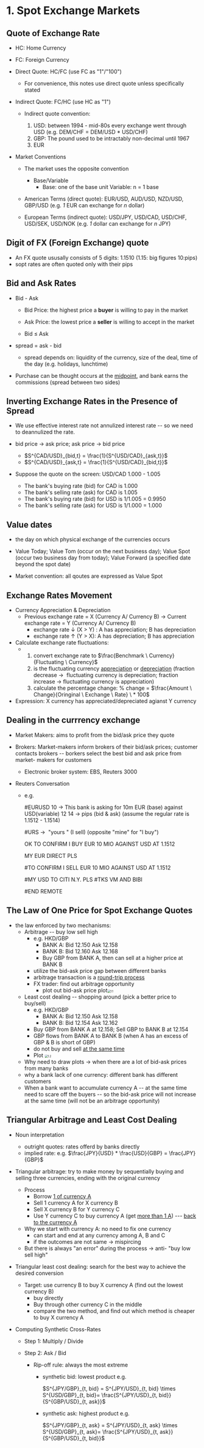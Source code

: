 # 1. Spot Exchange Markets

## Quote of Exchange Rate

- HC:  Home Currency

- FC: Foreign Currency

- Direct Quote: HC/FC (use FC as "1"/"100")

  - For convenience, this notes use direct quote unless specifically stated 

- Indirect Quote: FC/HC (use HC as "1")

  - Indirect quote convention:

    1) USD: between 1994 - mid-80s every exchange went through USD (e.g. DEM/CHF = DEM/USD * USD/CHF)

    2. GBP: The pound used to be intractably non-decimal until 1967
    3. EUR

- Market Conventions 

  - The market uses the opposite convention
    - Base/Variable
      - Base: one of the base unit                      Variable: n = 1 base


  - American Terms (direct quote): EUR/USD, AUD/USD, NZD/USD, GBP/USD (e.g. *1* EUR can exchange for *n* dollar)


  - European Terms (indirect quote): USD/JPY, USD/CAD, USD/CHF, USD/SEK, USD/NOK (e.g. *1* dollar can exchange for *n* JPY)


## Digit of FX (Foreign Exchange) quote

- An FX quote ususally consists of 5 digits: 1.1510 (1.15: big figures   10:pips)
- sopt rates are often quoted only with their pips

## Bid and Ask Rates

- Bid - Ask

  - Bid Price: the highest price a **buyer** is willing to pay in the market

  - Ask Price: the lowest price a **seller** is willing to accept in the market
  - Bid &le; Ask 

- spread = ask - bid
  - spread depends on: liquidity of the currency, size of the deal, time of the day (e.g. holidays, lunchtime)

- Purchase can be thought occurs at the <u>midpoint</u>, and bank earns the commissions (spread between two sides) 

## Inverting Exchange Rates in the Presence of Spread

- We use effective interest rate not annulized interest rate -- so we need to deannulized the rate.
- bid price $\rightarrow$ ask price; ask price $\rightarrow$ bid price
  - $S^{CAD/USD}_{bid,t} = \frac{1}{S^{USD/CAD}_{ask,t}}$
  - $S^{CAD/USD}_{ask,t} = \frac{1}{S^{USD/CAD}_{bid,t}}$

- Suppose the quote on the screen: USD/CAD 1.000 - 1.005
  - The bank's buying rate (bid) for CAD is 1.000
  - The bank's selling rate (ask) for CAD is 1.005
  - The bank's buying rate (bid) for USD is 1/1.005 = 0.9950
  - The bank's selling rate (ask) for USD is 1/1.000 = 1.000

## Value dates

- the day on which physical exchange of the currencies occurs
- Value Today; Value Tom (occur on the next business day); Value Spot (occur two business day from today); Value Forward (a specified date beyond the spot date)

- Market convention: all qoutes are expressed as Value Spot

## Exchange Rates Movement

- Currency Appreciation & Depreciation
  - Previous exchange rate = X (Currency A/ Currency B)   &rarr;  Current exchange rate = Y (Currency A/ Currency B)
    - exchange rate &darr;  (X > Y) : A has appreciation; B has depreciation
    - exchange rate &uarr;  (Y > X): A has depreciation; B has appreciation
- Calculate exchange rate fluctuations:
  - 1) convert exchange rate to $\frac{Benchmark \ Currency}{Fluctuating \ Currency}$ 
    2) is the fluctuating currency <u>appreciation</u> or <u>depreciation</u>  (fraction decrease  &rarr;  fluctuating currency is depreciation; fraction increase  &rarr;  fluctuating currency is appreciation)
    3) calculate the percentage change: % change = $\frac{Amount \ Change}{Oringinal \ Exchange \ Rate} \ * 100$
- Expression: X currency has appreciated/depreciated agianst Y currency

## Dealing in the currrency exchange

- Market Makers: aims to profit from the bid/ask price they quote 

- Brokers: Market-makers inform brokers of their bid/ask prices; customer contacts brokers -- borkers select the best bid and ask price from market- makers for customers

  - Electronic broker system: EBS, Reuters 3000

- Reuters Conversation

  - e.g. 

    #EURUSD 10			&rarr;          This bank is asking for 10m EUR (base) against USD(variable)
     12 14  				  &rarr;           pips (bid & ask)      (assume the regular rate is 1.1512 - 1.1514)

    #URS  				   &rarr;            "yours " (I sell)       (opposite "mine" for "I buy")

    OK TO CONFIRM I BUY EUR 10 MIO AGAINST USD AT 1.1512  

    MY EUR DIRECT PLS  

    #TO CONFIRM I SELL EUR 10 MIO AGAINST USD AT 1.1512  

    #MY USD TO CITI N.Y. PLS
    #TKS VM AND BIBI 

    #END REMOTE

## The Law of One Price for Spot Exchange Quotes

- the law enforced by two mechanisms: 
  - Arbitrage -- buy low sell high
    - e.g. HKD/GBP
      - BANK A: Bid 12.150           Ask 12.158
      - BANK B: Bid 12.160           Ask  12.168
      - Buy GBP from BANK A, then can sell at a higher price at BANK B
    - utilize the bid-ask price gap between different banks
    - arbitrage transaction is a <u>round-trip process</u>
    - FX trader: find out arbitrage opportunity
      - plot out bid-ask price plot<img src="image/1.1.png" alt="1.1" style="zoom:50%;" />
  - Least cost dealing  -- shopping around (pick a better price to buy/sell)
    - e.g. HKD/GBP
      - BANK A: Bid 12.150           Ask 12.158
      - BANK B: Bid 12.154           Ask  12.162
    - Buy GBP from BANK A at 12.158; Sell GBP to BANK B at 12.154
    - GBP flows from BANK A to BANK B (when A has an excess of GBP & B is short of GBP)
    - do not buy and sell <u>at the same time</u>
    - Plot  <img src="image/1.2.png" alt="1.2" style="zoom:50%;" />
  - Why need to draw plots $\rightarrow$ when there are a lot of bid-ask prices from many banks
  - why a bank lack of one currency: different bank has different customers
  - When a bank want to accumulate currency A -- at the same time need to scare off the buyers -- so the bid-ask price will not increase at the same time (will not be an arbitrage opportunity)

## Triangular Arbitrage and Least Cost Dealing

- Noun interpretation
  - outright quotes: rates offerd by banks directly
  - implied rate: e.g. $\frac{JPY}{USD} * \frac{USD}{GBP} = \frac{JPY}{GBP}$ 
  
- Triangular arbitrage: try to make money by sequentially buying and selling three currencies, ending with the original currency
  - Process
    - Borrow <u>1 of currency A</u>
    - Sell 1 currency A for X currency B
    - Sell X currency B for Y currency C
    - Use Y currency C to buy currency A (get <u>more than 1 A</u>)  --- <u>back to the currency A</u> 
  - Why we start with currency A: no need to fix one currency
    - can start and end at any currency among A, B and C
    - if the outcomes are not same $\rightarrow$ mispircing
  - But there is always "an error" during the process $\rightarrow$ anti- "buy low sell high"
  
- Triangular least cost dealing: search for the best way to achieve the desired conversion
  - Target: use currency B to buy X currency A (find out the lowest currency B)
    - buy directly
    - Buy through other currency C in the middle
    - compare the two method, and find out which method is cheaper to buy X currency A
  
- Computing Synthetic Cross-Rates
  - Step 1: Multiply / Divide
  
  - Step 2: Ask / Bid
    - Rip-off rule: always the most extreme 
      - synthetic bid: lowest product     e.g.
      
        $S^{JPY/GBP}_{t, bid} = S^{JPY/USD}_{t, bid} \times S^{USD/GBP}_{t, bid}= \frac{S^{JPY/USD}_{t, bid}}{S^{GBP/USD}_{t, ask}}$ 
      
      - synthetic ask: highest product    e.g.
      
        $S^{JPY/GBP}_{t, ask} = S^{JPY/USD}_{t, ask} \times S^{USD/GBP}_{t, ask}= \frac{S^{JPY/USD}_{t, ask}}{S^{GBP/USD}_{t, bid}}$  
